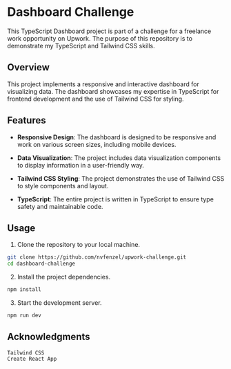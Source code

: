 # Dashboard Challenge

This TypeScript Dashboard project is part of a challenge for a freelance work opportunity on Upwork. The purpose of this repository is to demonstrate my TypeScript and Tailwind CSS skills.

## Overview

This project implements a responsive and interactive dashboard for visualizing data. The dashboard showcases my expertise in TypeScript for frontend development and the use of Tailwind CSS for styling.

## Features

- **Responsive Design**: The dashboard is designed to be responsive and work on various screen sizes, including mobile devices.

- **Data Visualization**: The project includes data visualization components to display information in a user-friendly way.

- **Tailwind CSS Styling**: The project demonstrates the use of Tailwind CSS to style components and layout.

- **TypeScript**: The entire project is written in TypeScript to ensure type safety and maintainable code.

## Usage

1. Clone the repository to your local machine.

```bash
git clone https://github.com/nvfenzel/upwork-challenge.git
cd dashboard-challenge
```
2. Install the project dependencies.

```bash
npm install
```

3. Start the development server.

```bash
npm run dev
```

## Acknowledgments

    Tailwind CSS
    Create React App